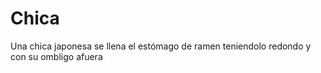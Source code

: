 # Chica
Una chica japonesa se llena el estómago de ramen teniendolo redondo y con su ombligo afuera
